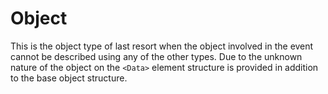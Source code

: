 # Object
This is the object type of last resort when the object involved in the event cannot be described using any of the other types.  Due to the unknown nature of the object on the `<Data>` element structure is provided in addition to the base object structure.

